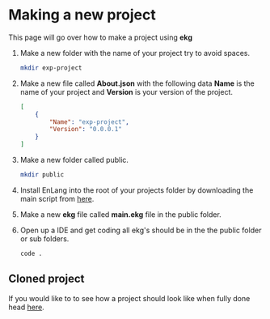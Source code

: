 # Making a new project
This page will go over how to make a project using **ekg**

1) Make a new folder with the name of your project try to avoid spaces.
    ```bash
    mkdir exp-project
    ```

2) Make a new file called **About.json** with the following data **Name** is the name of your project and **Version** is your version of the project.
    ```json
    [
        {
            "Name": "exp-project",
            "Version": "0.0.0.1"
        }
    ]
    ```

3) Make a new folder called public.
    ```bash
    mkdir public
    ```

4) Install EnLang into the root of your projects folder by downloading the main script from [here](https://github.com/HttpAnimation/-EnLang/releases).

5) Make a new **ekg** file called **main.ekg** file in the public folder.

6) Open up a IDE and get coding all ekg's should be in the the public folder or sub folders.
    ```bash
    code .
    ```

## Cloned project
If you would like to to see how a project should look like when fully done head [here](https://github.com/HttpAnimation/-EnLang/tree/main/Exp-EnLang).
